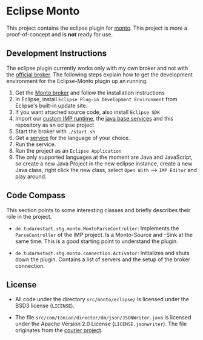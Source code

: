 Eclipse Monto
=============

This project contains the eclipse plugin for
[monto](https://bitbucket.org/inkytonik/monto). This project is more a proof-of-concept and is **not** ready for use.

Development Instructions
------------------------

The eclipse plugin currently works only with my own broker and not with the
[official broker](https://bitbucket.org/inkytonik/monto). The following steps
explain how to get the development environment for the Eclipse-Monto plugin up
an running.

1. Get the [Monto broker](https://github.com/monto-editor/broker) and follow the installation instructions
2. In Eclipse, install `Eclipse Plug-in Development Environment` from Eclipse's built-in update site.
3. If you want attached source code, also install `Eclipse SDK`
4. Import our [custom IMP runtime](https://github.com/monto-editor/imp.runtime), the [java base services](https://github.com/monto-editor/services-base-java) and this repository as an eclipse project
5. Start the broker with `./start.sh`
6. Get a [service](https://github.com/monto-editor) for the language of your choice.
7. Run the service.
8. Run the project as an `Eclipse Application`
9. The only supported languages at the moment are Java and JavaScript, so create a new Java Project in the new eclipse instance, create a new Java class, right click the new class, select `Open With` --> `IMP Editor` and play around.


Code Compass
------------

This section points to some interesting classes and briefly describes their role
in the project.

 * `de.tudarmstadt.stg.monto.MontoParseController`: Implements the
   `ParseController` of the IMP project. Is a Monto-Source and -Sink at the same
   time. This is a good starting point to understand the plugin.

 * `de.tudarmstadt.stg.monto.connection.Activator`: Initializes and shuts down
   the plugin.  Contains a list of servers and the setup of the broker
   connection.

License
-------

* All code under the directory `src/monto/eclipse/` is licensed under the BSD3
  license (`LICENSE`).

* The file `src/com/tonian/director/dm/json/JSONWriter.java` is licensed under
  the Apache Version 2.0 License (`LICENSE.jsonwriter`).
  The file originates from the [courier project](https://github.com/JAIDE/courier).
